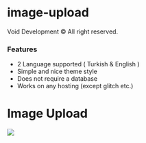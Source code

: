 # image-upload
Void Development © All right reserved.

### Features

- 2 Language supported ( Turkish & English )
- Simple and nice theme style
- Does not require a database
- Works on any hosting (except glitch etc.)

# Image Upload

![](https://pandao.github.io/editor.md/images/logos/editormd-logo-180x180.png)
